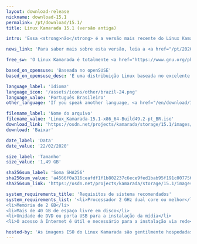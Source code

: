 ```yaml
---
layout: download-release
nickname: download-15.1
permalink: /pt/download/15.1/
title: Linux Kamarada 15.1 (versão antiga)

intro: 'Essa <strong>não</strong> é a versão mais recente do Linux Kamarada, mas está disponível para que você possa baixar, caso por algum motivo precise. Você pode obter versões mais recentes <a href="/pt/download">aqui</a>.'

news_link: 'Para saber mais sobre esta versão, leia a <a href="/pt/2020/02/24/kamarada-15.1-vem-com-tudo-que-voce-precisa-para-usar-o-linux-no-dia-a-dia/">notícia de lançamento</a>.'

free_sw: 'O Linux Kamarada é totalmente <a href="https://www.gnu.org/philosophy/free-sw.pt-br.html"><strong>livre</strong></a> para baixar, usar e compartilhar.'

based_on_opensuse: 'Baseada no openSUSE'
based_on_opensuse_desc: 'É uma distribuição Linux baseada no excelente <a href="/pt/2019/05/22/comunidade-opensuse-lanca-a-versao-15-1-da-distribuicao-leap">openSUSE Leap</a> — distribuição híbrida de empresa e comunidade do <a href="http://opensuse.org">openSUSE</a> — e contém personalizações.'

language_label: 'Idioma'
language_icon: '/assets/icons/other/brazil-24.png'
language_value: 'Português Brasileiro'
other_language: 'If you speak another language, <a href="/en/download/15.1">click here</a>.'

filename_label: 'Nome do arquivo'
filename_value: 'Linux_Kamarada-15.1-x86_64-Build49.2-pt_BR.iso'
download_link: 'https://osdn.net/projects/kamarada/storage/15.1/images/iso/Linux_Kamarada-15.1-x86_64-Build49.2-pt_BR.iso'
download: 'Baixar'

date_label: 'Data'
date_value: '22/02/2020'

size_label: 'Tamanho'
size_value: '1,49 GB'

sha256sum_label: 'Soma SHA256'
sha256sum_value: 'a4566f0a316ceafdf1f1b802237c6ece9fed1bab95f191c00775669a573362b0'
sha256sum_link: 'https://osdn.net/projects/kamarada/storage/15.1/images/iso/Linux_Kamarada-15.1-x86_64-Build49.2-pt_BR.iso.sha256'

system_requirements_title: 'Requisitos de sistema recomendados'
system_requirements_list: '<li>Processador 2 GHz dual core ou melhor</li>
<li>Memória de 2 GB</li>
<li>Mais de 40 GB de espaço livre em disco</li>
<li>Unidade de DVD ou porta USB para a instalação da mídia</li>
<li>O acesso à Internet é útil e necessário para a instalação via rede</li>'

hosted-by: 'As imagens ISO do Linux Kamarada são gentilmente hospedadas pela'
---
```

